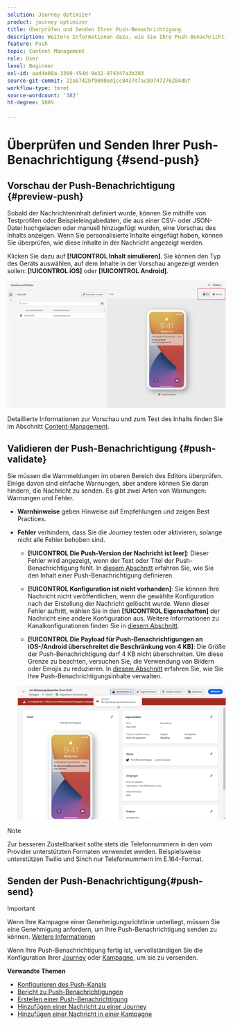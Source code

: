 ```yaml
---
solution: Journey Optimizer
product: journey optimizer
title: Überprüfen und Senden Ihrer Push-Benachrichtigung
description: Weitere Informationen dazu, wie Sie Ihre Push-Benachrichtigung in Journey Optimizer überprüfen und senden können.
feature: Push
topic: Content Management
role: User
level: Beginner
exl-id: aad4e08a-3369-454d-9e32-974347a3b393
source-git-commit: 22a8742bf9000ed1cc8437d7ac89747276284dbf
workflow-type: tm+mt
source-wordcount: '382'
ht-degree: 100%

---
```


# Überprüfen und Senden Ihrer Push-Benachrichtigung {#send-push}

## Vorschau der Push-Benachrichtigung {#preview-push}

Sobald der Nachrichteninhalt definiert wurde, können Sie mithilfe von Testprofilen oder Beispieleingabedaten, die aus einer CSV- oder JSON-Datei hochgeladen oder manuell hinzugefügt wurden, eine Vorschau des Inhalts anzeigen. Wenn Sie personalisierte Inhalte eingefügt haben, können Sie überprüfen, wie diese Inhalte in der Nachricht angezeigt werden. 

Klicken Sie dazu auf **[!UICONTROL Inhalt simulieren]**. Sie können den Typ des Geräts auswählen, auf dem Inhalte in der Vorschau angezeigt werden sollen: **[!UICONTROL iOS]** oder **[!UICONTROL Android]**.

![](assets/push_preview_3.png)

Detaillierte Informationen zur Vorschau und zum Test des Inhalts finden Sie im Abschnitt [Content-Management](../content-management/preview-test.md).

## Validieren der Push-Benachrichtigung {#push-validate}

Sie müssen die Warnmeldungen im oberen Bereich des Editors überprüfen. Einige davon sind einfache Warnungen, aber andere können Sie daran hindern, die Nachricht zu senden. Es gibt zwei Arten von Warnungen: Warnungen und Fehler.

* **Warnhinweise** geben Hinweise auf Empfehlungen und zeigen Best Practices.

* **Fehler** verhindern, dass Sie die Journey testen oder aktivieren, solange nicht alle Fehler behoben sind.

   * **[!UICONTROL Die Push-Version der Nachricht ist leer]**: Dieser Fehler wird angezeigt, wenn der Text oder Titel der Push-Benachrichtigung fehlt. In [diesem Abschnitt](create-push.md) erfahren Sie, wie Sie den Inhalt einer Push-Benachrichtigung definieren.

   * **[!UICONTROL Konfiguration ist nicht vorhanden]**: Sie können Ihre Nachricht nicht veröffentlichen, wenn die gewählte Konfiguration nach der Erstellung der Nachricht gelöscht wurde. Wenn dieser Fehler auftritt, wählen Sie in den **[!UICONTROL Eigenschaften]** der Nachricht eine andere Konfiguration aus. Weitere Informationen zu Kanalkonfigurationen finden Sie in [diesem Abschnitt](../configuration/channel-surfaces.md).

   * **[!UICONTROL Die Payload für Push-Benachrichtigungen an iOS-/Android überschreitet die Beschränkung von 4 KB]**: Die Größe der Push-Benachrichtigung darf 4 KB nicht überschreiten. Um diese Grenze zu beachten, versuchen Sie, die Verwendung von Bildern oder Emojis zu reduzieren. In [diesem Abschnitt](../push/create-push.md) erfahren Sie, wie Sie Ihre Push-Benachrichtigungsinhalte verwalten.

  ![](assets/push_alert.png)


>[!NOTE]
>
> Zur besseren Zustellbarkeit sollte stets die Telefonnummern in den vom Provider unterstützten Formaten verwendet werden. Beispielsweise unterstützen Twilio und Sinch nur Telefonnummern im E.164-Format.

## Senden der Push-Benachrichtigung{#push-send}

>[!IMPORTANT]
>
> Wenn Ihre Kampagne einer Genehmigungsrichtlinie unterliegt, müssen Sie eine Genehmigung anfordern, um Ihre Push-Benachrichtigung senden zu können. [Weitere Informationen](../test-approve/gs-approval.md)

Wenn Ihre Push-Benachrichtigung fertig ist, vervollständigen Sie die Konfiguration Ihrer [Journey](../building-journeys/journey-gs.md) oder [Kampagne](../campaigns/create-campaign.md), um sie zu versenden.

**Verwandte Themen**

* [Konfigurieren des Push-Kanals](push-configuration.md)
* [Bericht zu Push-Benachrichtigungen](../reports/journey-global-report-cja-push.md)
* [Erstellen einer Push-Benachrichtigung](create-push.md)
* [Hinzufügen einer Nachricht zu einer Journey](../building-journeys/journeys-message.md)
* [Hinzufügen einer Nachricht in einer Kampagne](../campaigns/create-campaign.md)

